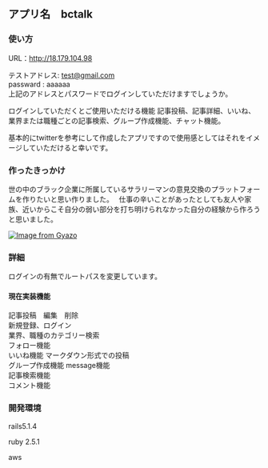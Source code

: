## アプリ名　bctalk  

### 使い方  

URL：<a href="http://18.179.104.98">http://18.179.104.98</a>
  
テストアドレス: test@gmail.com    
passward  : aaaaaa  
上記のアドレスとパスワードでログインしていただけますでしょうか。

ログインしていただくとご使用いただける機能
記事投稿、記事詳細、いいね、業界または職種ごとの記事検索、グループ作成機能、チャット機能。  

基本的にtwitterを参考にして作成したアプリですので使用感としてはそれをイメージしていただけると幸いです。


### 作ったきっかけ
世の中のブラック企業に所属しているサラリーマンの意見交換のプラットフォームを作りたいと思い作りました。　
仕事の辛いことがあったとしても友人や家族、近いからこそ自分の弱い部分を打ち明けられなかった自分の経験から作ろうと思いました。


[![Image from Gyazo](https://i.gyazo.com/68cf964653f773c00ab47a865c651af9.jpg)](https://gyazo.com/68cf964653f773c00ab47a865c651af9)

### 詳細
ログインの有無でルートパスを変更しています。


#### 現在実装機能

記事投稿　編集　削除  
新規登録、ログイン  
業界、職種のカテゴリー検索  
フォロー機能  
いいね機能 
マークダウン形式での投稿  
グループ作成機能
message機能　  
記事検索機能  
コメント機能

### 開発環境
rails5.1.4 

ruby 2.5.1 

aws 

 
 

